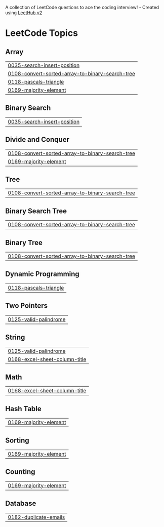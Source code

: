 A collection of LeetCode questions to ace the coding interview! - Created using [LeetHub v2](https://github.com/arunbhardwaj/LeetHub-2.0)
<!---LeetCode Topics Start-->
# LeetCode Topics
## Array
|  |
| ------- |
| [0035-search-insert-position](https://github.com/sahildando/CP-Tourist/tree/master/0035-search-insert-position) |
| [0108-convert-sorted-array-to-binary-search-tree](https://github.com/sahildando/CP-Tourist/tree/master/0108-convert-sorted-array-to-binary-search-tree) |
| [0118-pascals-triangle](https://github.com/sahildando/CP-Tourist/tree/master/0118-pascals-triangle) |
| [0169-majority-element](https://github.com/sahildando/CP-Tourist/tree/master/0169-majority-element) |
## Binary Search
|  |
| ------- |
| [0035-search-insert-position](https://github.com/sahildando/CP-Tourist/tree/master/0035-search-insert-position) |
## Divide and Conquer
|  |
| ------- |
| [0108-convert-sorted-array-to-binary-search-tree](https://github.com/sahildando/CP-Tourist/tree/master/0108-convert-sorted-array-to-binary-search-tree) |
| [0169-majority-element](https://github.com/sahildando/CP-Tourist/tree/master/0169-majority-element) |
## Tree
|  |
| ------- |
| [0108-convert-sorted-array-to-binary-search-tree](https://github.com/sahildando/CP-Tourist/tree/master/0108-convert-sorted-array-to-binary-search-tree) |
## Binary Search Tree
|  |
| ------- |
| [0108-convert-sorted-array-to-binary-search-tree](https://github.com/sahildando/CP-Tourist/tree/master/0108-convert-sorted-array-to-binary-search-tree) |
## Binary Tree
|  |
| ------- |
| [0108-convert-sorted-array-to-binary-search-tree](https://github.com/sahildando/CP-Tourist/tree/master/0108-convert-sorted-array-to-binary-search-tree) |
## Dynamic Programming
|  |
| ------- |
| [0118-pascals-triangle](https://github.com/sahildando/CP-Tourist/tree/master/0118-pascals-triangle) |
## Two Pointers
|  |
| ------- |
| [0125-valid-palindrome](https://github.com/sahildando/CP-Tourist/tree/master/0125-valid-palindrome) |
## String
|  |
| ------- |
| [0125-valid-palindrome](https://github.com/sahildando/CP-Tourist/tree/master/0125-valid-palindrome) |
| [0168-excel-sheet-column-title](https://github.com/sahildando/CP-Tourist/tree/master/0168-excel-sheet-column-title) |
## Math
|  |
| ------- |
| [0168-excel-sheet-column-title](https://github.com/sahildando/CP-Tourist/tree/master/0168-excel-sheet-column-title) |
## Hash Table
|  |
| ------- |
| [0169-majority-element](https://github.com/sahildando/CP-Tourist/tree/master/0169-majority-element) |
## Sorting
|  |
| ------- |
| [0169-majority-element](https://github.com/sahildando/CP-Tourist/tree/master/0169-majority-element) |
## Counting
|  |
| ------- |
| [0169-majority-element](https://github.com/sahildando/CP-Tourist/tree/master/0169-majority-element) |
## Database
|  |
| ------- |
| [0182-duplicate-emails](https://github.com/sahildando/CP-Tourist/tree/master/0182-duplicate-emails) |
<!---LeetCode Topics End-->